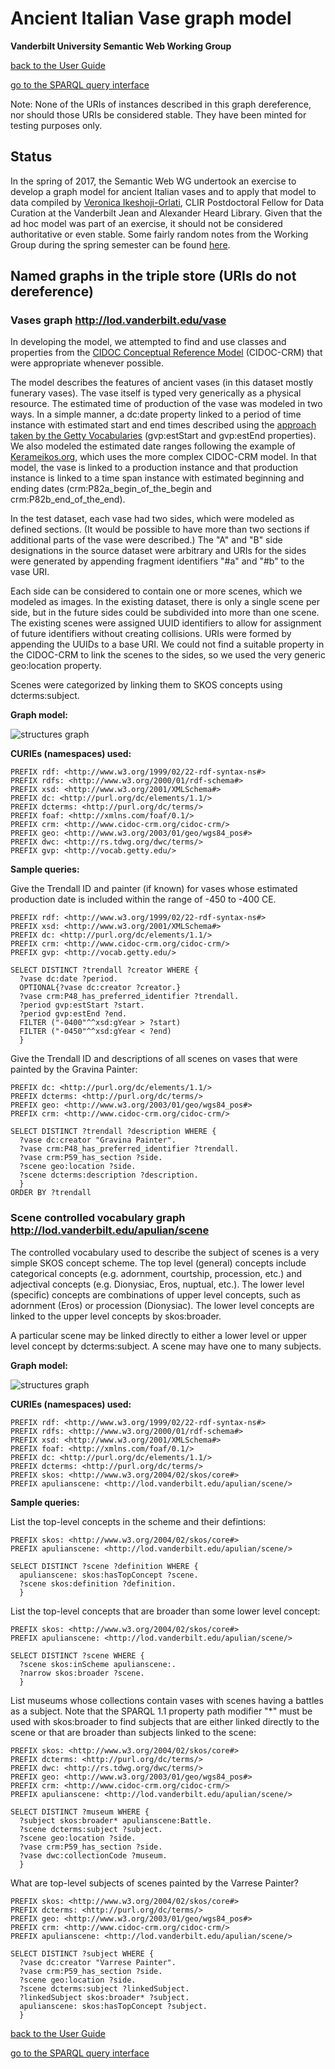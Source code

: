 # Ancient Italian Vase graph model
**Vanderbilt University Semantic Web Working Group**

[back to the User Guide](README.md)

[go to the SPARQL query interface](https://sparql.vanderbilt.edu/#query)

Note: None of the URIs of instances described in this graph dereference, nor should those URIs be considered stable.  They have been minted for testing purposes only.

## Status

In the spring of 2017, the Semantic Web WG undertook an exercise to develop a graph model for ancient Italian vases and to apply that model to data compiled by [Veronica Ikeshoji-Orlati](http://researchguides.library.vanderbilt.edu/prf.php?account_id=109576), CLIR Postdoctoral Fellow for Data Curation at the Vanderbilt Jean and Alexander Heard Library.  Given that the ad hoc model was part of an exercise, it should not be considered authoritative or even stable.  Some fairly random notes from the Working Group during the spring semester can be found [here](../vase.md).  

## Named graphs in the triple store (URIs do not dereference)

### Vases graph http://lod.vanderbilt.edu/vase

In developing the model, we attempted to find and use classes and properties from the [CIDOC Conceptual Reference Model](http://www.cidoc-crm.org/Version/version-6.2.1) (CIDOC-CRM) that were appropriate whenever possible.

The model describes the features of ancient vases (in this dataset mostly funerary vases).  The vase itself is typed very generically as a physical resource.  The estimated time of production of the vase was modeled in two ways.  In a simple manner, a dc:date property linked to a period of time instance with estimated start and end times described using the [approach taken by the Getty Vocabularies](http://vocab.getty.edu/doc/#Estimated_Dates) (gvp:estStart and gvp:estEnd properties).  We also modeled the estimated date ranges following the example of [Kerameikos.org](http://kerameikos.org/), which uses the more complex CIDOC-CRM model.  In that model, the vase is linked to a production instance and that production instance is linked to a time span instance with estimated beginning and ending dates (crm:P82a_begin_of_the_begin and crm:P82b_end_of_the_end).

In the test dataset, each vase had two sides, which were modeled as defined sections.  (It would be possible to have more than two sections if additional parts of the vase were described.)  The "A" and "B" side designations in the source dataset were arbitrary and URIs for the sides were generated by appending fragment identifiers "#a" and "#b" to the vase URI.  

Each side can be considered to contain one or more scenes, which we modeled as images.  In the existing dataset, there is only a single scene per side, but in the future sides could be subdivided into more than one scene. The existing scenes were assigned UUID identifiers to allow for assignment of future identifiers without creating collisions.  URIs were formed by appending the UUIDs to a base URI.  We could not find a suitable property in the CIDOC-CRM to link the scenes to the sides, so we used the very generic geo:location property.  

Scenes were categorized by linking them to SKOS concepts using dcterms:subject.

**Graph model:**

![structures graph](media/vase-graph.png)


**CURIEs (namespaces) used:**
```
PREFIX rdf: <http://www.w3.org/1999/02/22-rdf-syntax-ns#>
PREFIX rdfs: <http://www.w3.org/2000/01/rdf-schema#>
PREFIX xsd: <http://www.w3.org/2001/XMLSchema#>
PREFIX dc: <http://purl.org/dc/elements/1.1/>
PREFIX dcterms: <http://purl.org/dc/terms/>
PREFIX foaf: <http://xmlns.com/foaf/0.1/>
PREFIX crm: <http://www.cidoc-crm.org/cidoc-crm/>
PREFIX geo: <http://www.w3.org/2003/01/geo/wgs84_pos#>
PREFIX dwc: <http://rs.tdwg.org/dwc/terms/>
PREFIX gvp: <http://vocab.getty.edu/>
```
**Sample queries:**

Give the Trendall ID and painter (if known) for vases whose estimated production date is included within the range of -450 to -400 CE.
```
PREFIX rdf: <http://www.w3.org/1999/02/22-rdf-syntax-ns#>
PREFIX xsd: <http://www.w3.org/2001/XMLSchema#>
PREFIX dc: <http://purl.org/dc/elements/1.1/>
PREFIX crm: <http://www.cidoc-crm.org/cidoc-crm/>
PREFIX gvp: <http://vocab.getty.edu/>

SELECT DISTINCT ?trendall ?creator WHERE {
  ?vase dc:date ?period.
  OPTIONAL{?vase dc:creator ?creator.}
  ?vase crm:P48_has_preferred_identifier ?trendall.
  ?period gvp:estStart ?start.
  ?period gvp:estEnd ?end.
  FILTER ("-0400"^^xsd:gYear > ?start)
  FILTER ("-0450"^^xsd:gYear < ?end)
  }
```

Give the Trendall ID and descriptions of all scenes on vases that were painted by the Gravina Painter:
```
PREFIX dc: <http://purl.org/dc/elements/1.1/>
PREFIX dcterms: <http://purl.org/dc/terms/>
PREFIX geo: <http://www.w3.org/2003/01/geo/wgs84_pos#>
PREFIX crm: <http://www.cidoc-crm.org/cidoc-crm/>

SELECT DISTINCT ?trendall ?description WHERE {
  ?vase dc:creator "Gravina Painter".
  ?vase crm:P48_has_preferred_identifier ?trendall.
  ?vase crm:P59_has_section ?side.
  ?scene geo:location ?side.
  ?scene dcterms:description ?description.
  }
ORDER BY ?trendall
```

### Scene controlled vocabulary graph http://lod.vanderbilt.edu/apulian/scene

The controlled vocabulary used to describe the subject of scenes is a very simple SKOS concept scheme. The top level (general) concepts include categorical concepts (e.g. adornment, courtship, procession, etc.) and adjectival concepts (e.g. Dionysiac, Eros, nuptual, etc.).  The lower level (specific) concepts are combinations of upper level concepts, such as adornment (Eros) or procession (Dionysiac).  The lower level concepts are linked to the upper level concepts by skos:broader.

A particular scene may be linked directly to either a lower level or upper level concept by dcterms:subject.  A scene may have one to many subjects.

**Graph model:**

![structures graph](media/scene-controlled-vocab.png)



**CURIEs (namespaces) used:**
```
PREFIX rdf: <http://www.w3.org/1999/02/22-rdf-syntax-ns#>
PREFIX rdfs: <http://www.w3.org/2000/01/rdf-schema#>
PREFIX xsd: <http://www.w3.org/2001/XMLSchema#>
PREFIX foaf: <http://xmlns.com/foaf/0.1/>
PREFIX dc: <http://purl.org/dc/elements/1.1/>
PREFIX dcterms: <http://purl.org/dc/terms/>
PREFIX skos: <http://www.w3.org/2004/02/skos/core#>
PREFIX apulianscene: <http://lod.vanderbilt.edu/apulian/scene/>
```
**Sample queries:**

List the top-level concepts in the scheme and their defintions:
```
PREFIX skos: <http://www.w3.org/2004/02/skos/core#>
PREFIX apulianscene: <http://lod.vanderbilt.edu/apulian/scene/>

SELECT DISTINCT ?scene ?definition WHERE {
  apulianscene: skos:hasTopConcept ?scene.
  ?scene skos:definition ?definition.
  }
```

List the top-level concepts that are broader than some lower level concept:
```
PREFIX skos: <http://www.w3.org/2004/02/skos/core#>
PREFIX apulianscene: <http://lod.vanderbilt.edu/apulian/scene/>

SELECT DISTINCT ?scene WHERE {
  ?scene skos:inScheme apulianscene:.
  ?narrow skos:broader ?scene.
  }
```

List museums whose collections contain vases with scenes having a battles as a subject. Note that the SPARQL 1.1 property path modifier "\*" must be used with skos:broader to find subjects that are either linked directly to the scene or that are broader than subjects linked to the scene:  
```
PREFIX skos: <http://www.w3.org/2004/02/skos/core#>
PREFIX dcterms: <http://purl.org/dc/terms/>
PREFIX dwc: <http://rs.tdwg.org/dwc/terms/>
PREFIX geo: <http://www.w3.org/2003/01/geo/wgs84_pos#>
PREFIX crm: <http://www.cidoc-crm.org/cidoc-crm/>
PREFIX apulianscene: <http://lod.vanderbilt.edu/apulian/scene/>

SELECT DISTINCT ?museum WHERE {
  ?subject skos:broader* apulianscene:Battle.
  ?scene dcterms:subject ?subject.
  ?scene geo:location ?side.
  ?vase crm:P59_has_section ?side.
  ?vase dwc:collectionCode ?museum.
  }
```


What are top-level subjects of scenes painted by the Varrese Painter?
```
PREFIX skos: <http://www.w3.org/2004/02/skos/core#>
PREFIX dcterms: <http://purl.org/dc/terms/>
PREFIX geo: <http://www.w3.org/2003/01/geo/wgs84_pos#>
PREFIX crm: <http://www.cidoc-crm.org/cidoc-crm/>
PREFIX apulianscene: <http://lod.vanderbilt.edu/apulian/scene/>

SELECT DISTINCT ?subject WHERE {
  ?vase dc:creator "Varrese Painter".
  ?vase crm:P59_has_section ?side.
  ?scene geo:location ?side.
  ?scene dcterms:subject ?linkedSubject.
  ?linkedSubject skos:broader* ?subject.
  apulianscene: skos:hasTopConcept ?subject.
  }
```

[back to the User Guide](README.md)

[go to the SPARQL query interface](https://sparql.vanderbilt.edu/#query)
